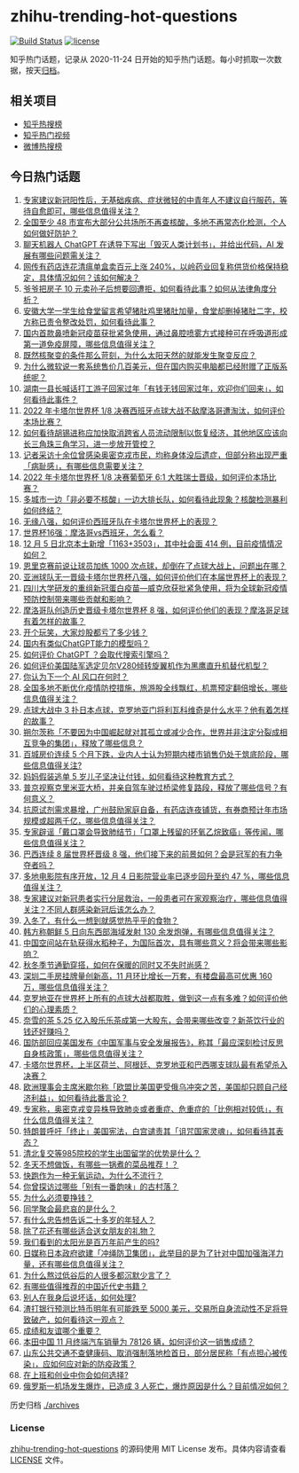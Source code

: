 # zhihu-trending-hot-questions

[![Build Status](https://github.com/justjavac/zhihu-trending-hot-questions/workflows/ci/badge.svg?branch=master)](https://github.com/justjavac/zhihu-trending-hot-questions/actions)
[![license](https://img.shields.io/github/license/justjavac/zhihu-trending-hot-questions)](https://github.com/justjavac/zhihu-trending-hot-questions/blob/master/LICENSE)

知乎热门话题，记录从 2020-11-24 日开始的知乎热门话题。每小时抓取一次数据，按天[归档](./archives)。

## 相关项目

- [知乎热搜榜](https://github.com/justjavac/zhihu-trending-top-search)
- [知乎热门视频](https://github.com/justjavac/zhihu-trending-hot-video)
- [微博热搜榜](https://github.com/justjavac/weibo-trending-hot-search)

## 今日热门话题

<!-- BEGIN -->
<!-- 最后更新时间 Wed Dec 07 2022 06:17:16 GMT+0800 (China Standard Time) -->

1. [专家建议新冠阳性后，无基础疾病、症状微轻的中青年人不建议自行服药，等待自愈即可，哪些信息值得关注？](https://www.zhihu.com/question/570672532)
1. [全国至少 48 市宣布大部分公共场所不再查核酸，多地不再常态化检测，个人如何做好防护？](https://www.zhihu.com/question/570665058)
1. [聊天机器人 ChatGPT 在诱导下写出「毁灭人类计划书」，并给出代码，AI 发展有哪些问题需关注？](https://www.zhihu.com/question/570520300)
1. [网传有药店连花清瘟单盒卖百元上涨 240%，以岭药业回复称供货价格保持稳定，具体情况如何？该如何解决？](https://www.zhihu.com/question/570761559)
1. [爷爷把房子 10 元卖孙子后想要回遭拒，如何看待此事？如何从法律角度分析？](https://www.zhihu.com/question/570422383)
1. [安徽大学一学生给食堂留言希望猪肚鸡里猪肚加量，食堂却删掉猪肚二字，校方称已责令整改处罚，如何看待此事？](https://www.zhihu.com/question/570440040)
1. [国内首款鼻喷新冠疫苗获批紧急使用，通过鼻腔喷雾方式接种可在呼吸道形成第一道免疫屏障，哪些信息值得关注？](https://www.zhihu.com/question/570700839)
1. [既然核聚变的条件那么苛刻，为什么太阳天然的就能发生聚变反应？](https://www.zhihu.com/question/569740505)
1. [为什么微软说一套系统售价几百美元，但在国内购买电脑都已经附赠了正版系统呢？](https://www.zhihu.com/question/569770290)
1. [湖南一县长喊话打工游子回家过年「有钱无钱回家过年，欢迎你们回来」，如何看待此事件？](https://www.zhihu.com/question/570708561)
1. [2022 年卡塔尔世界杯 1/8 决赛西班牙点球大战不敌摩洛哥遭淘汰，如何评价本场比赛？](https://www.zhihu.com/question/570805243)
1. [如何看待胡锡进称应加快取消跨省人员流动限制以恢复经济，其他地区应该向长三角珠三角学习，进一步放开管控？](https://www.zhihu.com/question/570709448)
1. [记者采访十余位曾感染奥密克戎市民，均称身体没后遗症，但部分称出现严重「病耻感」，有哪些信息需要关注？](https://www.zhihu.com/question/570722206)
1. [2022 年卡塔尔世界杯 1/8 决赛葡萄牙 6:1 大胜瑞士晋级，如何评价本场比赛？](https://www.zhihu.com/question/570805908)
1. [多城市一边「非必要不核酸」一边大排长队，如何看待此现象？核酸检测暴利如何终结？](https://www.zhihu.com/question/570424664)
1. [无缘八强，如何评价西班牙队在卡塔尔世界杯上的表现？](https://www.zhihu.com/question/570826430)
1. [世界杯16强：摩洛哥vs西班牙，怎么看？](https://www.zhihu.com/question/570709776)
1. [12 月 5 日北京本土新增「1163+3503」，其中社会面 414 例，目前疫情情况如何？](https://www.zhihu.com/question/570669949)
1. [恩里克赛前说让球员加练 1000 次点球，却倒在了点球大战上，问题出在哪？](https://www.zhihu.com/question/570826449)
1. [亚洲球队无一晋级卡塔尔世界杯八强，如何评价他们在本届世界杯上的表现？](https://www.zhihu.com/question/570631051)
1. [四川大学研发的重组新冠蛋白疫苗—威克欣获批紧急使用，将为全球新冠疫情预防控制带来哪些贡献和影响？](https://www.zhihu.com/question/570581209)
1. [摩洛哥队创造历史晋级卡塔尔世界杯 8 强，如何评价他们的表现？摩洛哥足球有着怎样的故事？](https://www.zhihu.com/question/570826596)
1. [开个玩笑，大家炒股都亏了多少钱？](https://www.zhihu.com/question/515422370)
1. [国内有类似ChatGPT能力的模型吗？](https://www.zhihu.com/question/570713548)
1. [如何评价 ChatGPT ？会取代搜索引擎吗？](https://www.zhihu.com/question/570062224)
1. [如何评价美国陆军选定贝尔V280倾转旋翼机作为黑鹰直升机替代机型？](https://www.zhihu.com/question/570736985)
1. [你认为下一个 AI 风口在何时？](https://www.zhihu.com/question/557939817)
1. [全国多地不断优化疫情防控措施，旅游股全线飘红，机票预定翻倍增长，哪些信息值得关注？](https://www.zhihu.com/question/570715882)
1. [点球大战中 3 扑日本点球，克罗地亚门将利瓦科维奇是什么水平？他有着怎样的故事？](https://www.zhihu.com/question/570612285)
1. [朔尔茨称「不要因为中国崛起就对其孤立或减少合作，世界并非注定分裂成相互竞争的集团」，释放了哪些信息？](https://www.zhihu.com/question/570721269)
1. [百城房价连续 5 个月下跌，业内人士认为短期内楼市销售仍处于筑底阶段，哪些信息值得关注?](https://www.zhihu.com/question/570707644)
1. [妈妈假装逃单 5 岁儿子坚决让付钱，如何看待这种教育方式？](https://www.zhihu.com/question/570697331)
1. [普京视察克里米亚大桥，并亲自驾车驶过桥梁修复路段，释放了哪些信号？有何意义？](https://www.zhihu.com/question/570723011)
1. [抗原试剂需求暴增，广州鼓励家庭自备，有药店连夜铺货，有券商预计年市场规模或超两千亿，哪些信息值得关注？](https://www.zhihu.com/question/570126549)
1. [专家辟谣「戴口罩会导致肺结节」「口罩上残留的环氧乙烷致癌」等传闻，哪些信息值得关注？](https://www.zhihu.com/question/570733428)
1. [巴西连续 8 届世界杯晋级 8 强，他们接下来的前景如何？会是冠军的有力争夺者吗？](https://www.zhihu.com/question/570632229)
1. [多地电影院有序开放，12 月 4 日影院营业率已逐步回升至约 47 %，哪些信息值得关注？](https://www.zhihu.com/question/570718818)
1. [专家建议对新冠患者实行分层救治，一般患者可在家观察治疗，哪些信息值得关注？不同人群感染新冠后该怎么办？](https://www.zhihu.com/question/570789945)
1. [入冬了，有什么一想到就感觉热乎乎的食物？](https://www.zhihu.com/question/569834833)
1. [韩方称朝鲜 5 日向东西部海域发射 130 余发炮弹，有哪些信息值得关注？](https://www.zhihu.com/question/570583911)
1. [中国空间站在轨获得水稻种子，为国际首次，具有哪些意义？将会带来哪些影响？](https://www.zhihu.com/question/570429237)
1. [秋冬季节通勤穿搭，如何在保暖的同时又不失时尚感？](https://www.zhihu.com/question/562886687)
1. [深圳二手房挂牌量创新高，11 月环比增长一万套，有楼盘最高可优惠 160 万，哪些信息值得关注？](https://www.zhihu.com/question/570740690)
1. [克罗地亚在世界杯上所有的点球大战都取胜，做到这一点有多难？如何评价他们的心理素质？](https://www.zhihu.com/question/570621370)
1. [奈雪的茶 5.25 亿入股乐乐茶成第一大股东，会带来哪些改变？新茶饮行业的钱还好赚吗？](https://www.zhihu.com/question/570574440)
1. [国防部回应美国发布《中国军事与安全发展报告》，称其「最应深刻检讨反思自身核政策」，哪些信息值得关注？](https://www.zhihu.com/question/570730533)
1. [卡塔尔世界杯，上半区荷兰、阿根廷、克罗地亚和巴西哪支球队最有希望杀入决赛？](https://www.zhihu.com/question/570647131)
1. [欧洲理事会主席米歇尔称「欧盟比美国更受俄乌冲突之苦，美国却只顾自己经济利益」，如何看待此番言论？](https://www.zhihu.com/question/570347304)
1. [专家称，奥密克戎变异株导致肺炎或者重症、危重症的「比例相对较低」，有什么信息值得关注？](https://www.zhihu.com/question/570577434)
1. [特朗普呼吁「终止」美国宪法，白宫谴责其「诅咒国家灵魂」，如何看待其表态？](https://www.zhihu.com/question/570489217)
1. [清北复交等985院校的学生出国留学的优势是什么？](https://www.zhihu.com/question/20299462)
1. [冬天不想做饭，有哪些一锅煮的菜品推荐！？](https://www.zhihu.com/question/425189049)
1. [快跑作为一种无氧运动，为什么不流行？](https://www.zhihu.com/question/568970238)
1. [你曾探访过哪些「别有一番韵味」的古村落？](https://www.zhihu.com/question/569811974)
1. [为什么必须要挣钱？](https://www.zhihu.com/question/569610647)
1. [同学聚会最悲哀的是什么？](https://www.zhihu.com/question/22636295)
1. [有什么忠告想告诉二十多岁的年轻人？](https://www.zhihu.com/question/490341024)
1. [除了花还有哪些适合送女朋友的礼物？](https://www.zhihu.com/question/562712214)
1. [我们看到的太阳光是百万年前产生的吗?](https://www.zhihu.com/question/53782859)
1. [日媒称日本政府欲建「冲绳防卫集团」，此举目的是为了针对中国加强海洋力量，还有哪些信息值得关注？](https://www.zhihu.com/question/570415974)
1. [为什么熬过低谷后的人很多都沉默少言了？](https://www.zhihu.com/question/521456695)
1. [有哪些值得推荐的中国近代史书籍？](https://www.zhihu.com/question/20937728)
1. [别人在我身后说坏话，如何处理?](https://www.zhihu.com/question/563240775)
1. [渣打银行预测比特币明年有可能跌至 5000 美元，交易所自身流动性不足将导致破产，如何看待这一观点？](https://www.zhihu.com/question/570675520)
1. [成绩和友谊哪个重要？](https://www.zhihu.com/question/570751624)
1. [本田中国 11 月终端汽车销量为 78126 辆，如何评价这一销售成绩？](https://www.zhihu.com/question/570433435)
1. [山东公共交通不查健康码、取消强制落地检首日，部分居民称「有点担心被传染」，应如何应对新的防疫政策？](https://www.zhihu.com/question/570594099)
1. [在上班和创业中你会如何选择?](https://www.zhihu.com/question/570234271)
1. [俄罗斯一机场发生爆炸，已造成 3 人死亡，爆炸原因是什么？目前情况如何？](https://www.zhihu.com/question/570535708)

<!-- END -->

历史归档 [./archives](./archives)

### License

[zhihu-trending-hot-questions](https://github.com/justjavac/zhihu-trending-hot-questions)
的源码使用 MIT License 发布。具体内容请查看 [LICENSE](./LICENSE) 文件。
